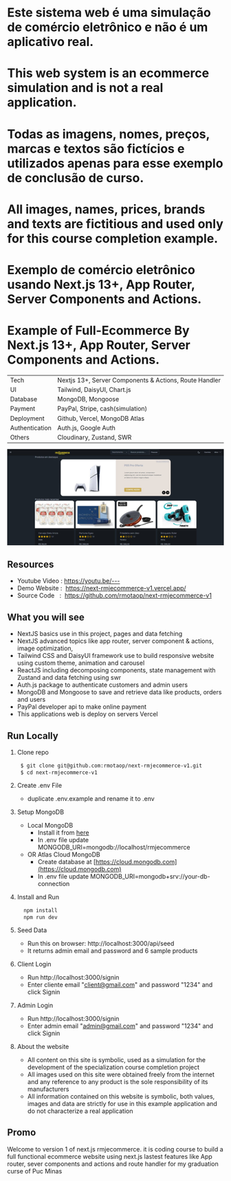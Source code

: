# Este sistema web é uma simulação de comércio eletrônico e não é um aplicativo real.

# This web system is an ecommerce simulation and is not a real application.

# Todas as imagens, nomes, preços, marcas e textos são fictícios e utilizados apenas para esse exemplo de conclusão de curso.

# All images, names, prices, brands and texts are fictitious and used only for this course completion example.

# Exemplo de comércio eletrônico usando Next.js 13+, App Router, Server Components and Actions.

# Example of Full-Ecommerce By Next.js 13+, App Router, Server Components and Actions.

|                |                                                        |
| -------------- | ------------------------------------------------------ |
| Tech           | Nextjs 13+, Server Components & Actions, Route Handler |
| UI             | Tailwind, DaisyUI, Chart.js                            |
| Database       | MongoDB, Mongoose                                      |
| Payment        | PayPal, Stripe, cash(simulation)                       |
| Deployment     | Github, Vercel, MongoDB Atlas                          |
| Authentication | Auth.js, Google Auth                                   |
| Others         | Cloudinary, Zustand, SWR                               |

![Rmj ecommerce v1](/public/app.jpg)

## Resources

- Youtube Video : https://youtu.be/---
- Demo Website :  https://next-rmjecommerce-v1.vercel.app/
- Source Code   :  https://github.com/rmotaop/next-rmjecommerce-v1

## What you will see

- NextJS basics use in this project, pages and data fetching
- NextJS advanced topics like app router, server component & actions, image optimization,
- Tailwind CSS and DaisyUI framework use to build responsive website using custom theme, animation and carousel
- ReactJS including decomposing components, state management with Zustand and data fetching using swr
- Auth.js package to authenticate customers and admin users
- MongoDB and Mongoose to save and retrieve data like products, orders and users
- PayPal developer api to make online payment
- This applications web is deploy on servers Vercel

## Run Locally

1. Clone repo

   ```shell
    $ git clone git@github.com:rmotaop/next-rmjecommerce-v1.git
    $ cd next-rmjecommerce-v1
   ```

2. Create .env File

   - duplicate .env.example and rename it to .env

3. Setup MongoDB

   - Local MongoDB
     - Install it from [here](https://www.mongodb.com/try/download/community)
     - In .env file update MONGODB_URI=mongodb://localhost/rmjecommerce
   - OR Atlas Cloud MongoDB
     - Create database at [https://cloud.mongodb.com](https://cloud.mongodb.com)
     - In .env file update MONGODB_URI=mongodb+srv://your-db-connection

4. Install and Run

   ```shell
     npm install
     npm run dev
   ```

5. Seed Data

   - Run this on browser: http://localhost:3000/api/seed
   - It returns admin email and password and 6 sample products

6. Client Login

   - Run http://localhost:3000/signin
   - Enter cliente email "client@gmail.com" and password "1234" and click Signin

7. Admin Login

   - Run http://localhost:3000/signin
   - Enter admin email "admin@gmail.com" and password "1234" and click Signin

8. About the website

   - All content on this site is symbolic, used as a simulation for the development of the specialization course completion project
   - All images used on this site were obtained freely from the internet and any reference to any product is the sole responsibility of its manufacturers
   - All information contained on this website is symbolic, both values, images and data are strictly for use in this example application and do not characterize a real application

## Promo

Welcome to version 1 of next.js rmjecommerce. it is coding course to build a full functional ecommerce website using next.js lastest features like App router, sever components and actions and route handler for my graduation curse of Puc Minas
